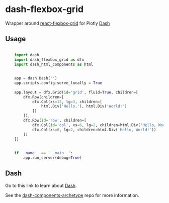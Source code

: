 # dash-flexbox-grid

Wrapper around [react-flexbox-grid][] for Plotly [Dash][]

## Usage

```python

    import dash
    import dash_flexbox_grid as dfx
    import dash_html_components as html
    
    
    app = dash.Dash('')
    app.scripts.config.serve_locally = True
    
    app.layout = dfx.Grid(id='grid', fluid=True, children=[
        dfx.Row(children=[
            dfx.Col(xs=12, lg=3, children=[
                html.Div('Hello,'), html.Div('World!')
            ])
        ]),
        dfx.Row(id='row', children=[
            dfx.Col(id='col', xs=6, lg=2, children=html.Div('Hello, World!')),
            dfx.Col(xs=6, lg=2, children=html.Div('Hello, World!'))
        ])
    ])
    
    
    if __name__ == '__main__':
        app.run_server(debug=True)

```

## Dash

Go to this link to learn about [Dash][].

See the [dash-components-archetype][] repo for more information.

[react-flexbox-grid]: https://github.com/roylee0704/react-flexbox-grid
[Dash]: https://github.com/plotly/dash
[dash-components-archetype]: https://github.com/plotly/dash-components-archetype
